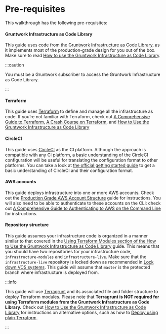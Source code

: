 # Pre-requisites

This walkthrough has the following pre-requisites:

<div className="dlist">

#### Gruntwork Infrastructure as Code Library

This guide uses code from the [Gruntwork Infrastructure as Code Library](https://gruntwork.io/infrastructure-as-code-library/), as it
implements most of the production-grade design for you out of the box. Make sure to read
[How to use the Gruntwork Infrastructure as Code Library](/guides/foundations/how-to-use-gruntwork-infrastructure-as-code-library).

</div>

:::caution

You must be a <span className="js-subscribe-cta">Gruntwork subscriber</span> to access the Gruntwork Infrastructure as Code Library.

:::

<div className="dlist">

#### Terraform

This guide uses [Terraform](https://www.terraform.io/) to define and manage all the infrastructure as code. If you’re
not familiar with Terraform, check out [A
Comprehensive Guide to Terraform](https://blog.gruntwork.io/a-comprehensive-guide-to-terraform-b3d32832baca), [A Crash Course on Terraform](https://training.gruntwork.io/p/terraform), and
[How to Use the Gruntwork Infrastructure as Code Library](/guides/foundations/how-to-use-gruntwork-infrastructure-as-code-library)

#### CircleCI

This guide uses [CircleCI](https://circleci.com/) as the CI platform. Although the approach is compatible with any CI
platform, a basic understanding of the CircleCI configuration will be useful for translating the configuration format
to other platforms. You can take a look at [the
official getting started guide](https://circleci.com/docs/2.0/getting-started/#section=getting-started) to get a basic understanding of CircleCI and their configuration format.

#### AWS accounts

This guide deploys infrastructure into one or more AWS accounts. Check out the
[Production Grade AWS Account Structure](/guides/foundations/how-to-configure-production-grade-aws-account-structure) guide for instructions.
You will also need to be able to authenticate to these accounts on the CLI: check out
[A Comprehensive Guide to Authenticating to AWS on the Command Line](https://blog.gruntwork.io/a-comprehensive-guide-to-authenticating-to-aws-on-the-command-line-63656a686799)
for instructions.

#### Repository structure

This guide assumes your infrastructure code is organized in a manner similar to that covered in the
[Using
Terraform Modules section of the How to Use the Gruntwork Infrastructure as Code Library](https://gruntwork.io/guides/foundations/how-to-use-gruntwork-infrastructure-as-code-library/#using_terraform_modules) guide. This means that you
should have two repositories for your infrastructure code, `infrastructure-modules` and `infrastructure-live`. Make
sure that the `infrastructure-live` repository is locked down as recommended in [Lock down VCS systems](#lock_down_vcs_systems). This guide
will assume that `master` is the protected branch where infrastructure is deployed from.

</div>

:::info

This guide will use [Terragrunt](https://github.com/gruntwork-io/terragrunt) and its associated file and folder
structure to deploy Terraform modules. Please note that **Terragrunt is NOT required for using Terraform modules from
the Gruntwork Infrastructure as Code Library.** Check out
[How to Use the Gruntwork Infrastructure as Code Library](/guides/foundations/how-to-use-gruntwork-infrastructure-as-code-library) for instructions
on alternative options, such as how to
[Deploy using plain Terraform](/guides/foundations/how-to-use-gruntwork-infrastructure-as-code-library#deploy_using_plain_terraform).

:::


<!-- ##DOCS-SOURCER-START
{"sourcePlugin":"Local File Copier","hash":"2a3734be711771c1063f55810a2bb7c6"}
##DOCS-SOURCER-END -->
